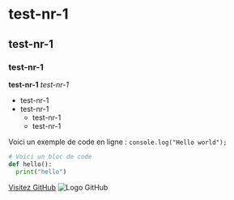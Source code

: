 # test-nr-1
## test-nr-1
### test-nr-1
**test-nr-1**
*test-nr-1*
- test-nr-1
- test-nr-1
  - test-nr-1
  - test-nr-1

Voici un exemple de code en ligne : `console.log("Hello world");`

```python
# Voici un bloc de code
def hello():
  print("hello")
```

[Visitez GitHub](https://github.com)
![Logo GitHub](https://github.githubassets.com/images/modules/logos_page/GitHub-Mark.png)
